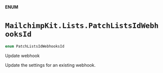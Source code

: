 **ENUM**

# `MailchimpKit.Lists.PatchListsIdWebhooksId`

```swift
enum PatchListsIdWebhooksId
```

Update webhook

Update the settings for an existing webhook.
